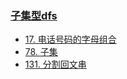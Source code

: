 ### [子集型dfs](www.bilibili.com/video/BV1mG4y1A7Gu)
- [17. 电话号码的字母组合](https://leetcode.cn/problems/letter-combinations-of-a-phone-number/description/)
- [78. 子集](https://leetcode.cn/problems/subsets/description/)  
- [131. 分割回文串](https://leetcode.cn/problems/palindrome-partitioning/description/)



